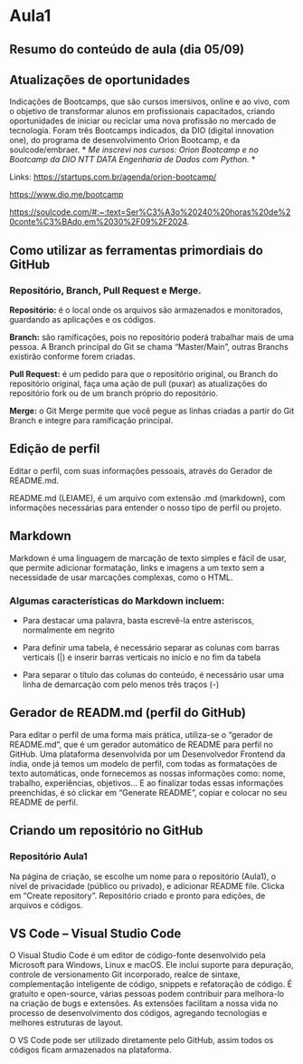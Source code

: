 # Aula1
## Resumo do conteúdo de aula (dia 05/09)
## Atualizações de oportunidades

Indicações de Bootcamps, que são cursos imersivos, online e ao vivo, com o objetivo de transformar alunos em profissionais capacitados, criando oportunidades de iniciar ou reciclar uma nova profissão no mercado de tecnologia. Foram três Bootcamps indicados, da DIO (digital innovation one), do programa de desenvolvimento Orion Bootcamp, e da soulcode/embraer. * *Me inscrevi nos cursos: Orion Bootcamp e no Bootcamp da DIO NTT DATA Engenharia de Dados com Python.* *

Links: https://startups.com.br/agenda/orion-bootcamp/

https://www.dio.me/bootcamp

https://soulcode.com/#:~:text=Ser%C3%A3o%20240%20horas%20de%20conte%C3%BAdo,em%2030%2F09%2F2024.


## Como utilizar as ferramentas primordiais do GitHub
### Repositório, Branch, Pull Request e Merge.
**Repositório:** é o local onde os arquivos são armazenados e monitorados, guardando as aplicações e os códigos.

**Branch:** são ramificações, pois no repositório poderá trabalhar mais de uma pessoa. A Branch principal do Git se chama “Master/Main”, outras Branchs existirão conforme forem criadas.

**Pull Request:** é um pedido para que o repositório original, ou Branch do repositório original, faça uma ação de pull (puxar) as atualizações do repositório fork ou de um branch próprio do repositório.

**Merge:** o Git Merge permite que você pegue as linhas criadas a partir do Git Branch e integre para ramificação principal.


## Edição de perfil

Editar o perfil, com suas informações pessoais, através do Gerador de README.md. 

README.md (LEIAME), é um arquivo com extensão .md (markdown), com informações necessárias para entender o nosso tipo de perfil ou projeto.

## Markdown
Markdown é uma linguagem de marcação de texto simples e fácil de usar, que permite adicionar formatação, links e imagens a um texto sem a necessidade de usar marcações complexas, como o HTML.


### Algumas características do Markdown incluem: 
- Para destacar uma palavra, basta escrevê-la entre asteriscos, normalmente em negrito

- Para definir uma tabela, é necessário separar as colunas com barras verticais (|) e inserir barras verticais no início e no fim da tabela

- Para separar o título das colunas do conteúdo, é necessário usar uma linha de demarcação com pelo menos três traços (-)


## Gerador de READM.md (perfil do GitHub)

Para editar o perfil de uma forma mais prática, utiliza-se o “gerador de README.md”, que é um gerador automático de README para perfil no GitHub. Uma plataforma desenvolvida por um Desenvolvedor Frontend da índia, onde já temos um modelo de perfil, com todas as formatações de texto automáticas, onde fornecemos as nossas informações como: nome, trabalho, experiências, objetivos... E ao finalizar todas essas informações preenchidas, é só clickar em “Generate README”, copiar e colocar no seu README de perfil. 



## Criando um repositório no GitHub
### Repositório Aula1
Na página de criação, se escolhe um nome para o repositório (Aula1), o nível de privacidade (público ou privado), e adicionar README file. Clicka em “Create repository”. Repositório criado e pronto para edições, de arquivos e códigos.




## VS Code – Visual Studio Code

O Visual Studio Code é um editor de código-fonte desenvolvido pela Microsoft para Windows, Linux e macOS. Ele inclui suporte para depuração, controle de versionamento Git incorporado, realce de sintaxe, complementação inteligente de código, snippets e refatoração de código. É gratuito e open-source, várias pessoas podem contribuir para melhora-lo na criação de bugs e extensões. As extensões facilitam a nossa vida no processo de desenvolvimento dos códigos, agregando tecnologias e melhores estruturas de layout. 

O VS Code pode ser utilizado diretamente pelo GitHub, assim todos os códigos ficam armazenados na plataforma.
